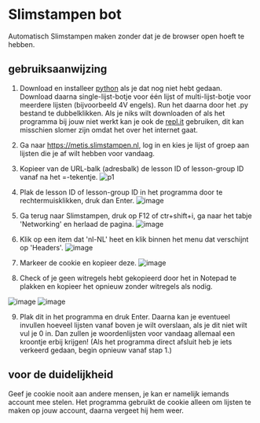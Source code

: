 # Slimstampen bot
Automatisch Slimstampen maken zonder dat je de browser open hoeft te hebben.

## gebruiksaanwijzing
1. Download en installeer [python](https://www.python.org/downloads/) als je dat nog niet hebt gedaan. Download daarna single-lijst-botje voor één lijst of multi-lijst-botje voor meerdere lijsten (bijvoorbeeld 4V engels). Run het daarna door het .py bestand te dubbelklikken. Als je niks wilt downloaden of als het programma bij jouw niet werkt kan je ook de [repl.it](https://replit.com/@YannickEleveld/SlimStamped-slimstampen-bot) gebruiken, dit kan misschien slomer zijn omdat het over het internet gaat.

2. Ga naar https://metis.slimstampen.nl, log in en kies je lijst of groep aan lijsten die je af wilt hebben voor vandaag.

3. Kopieer van de URL-balk (adresbalk) de lesson ID of lesson-group ID vanaf na het =-tekentje.
![p1](https://github.com/Jan0Niek/slimstampen-bot/assets/73346551/e0862e2f-6fc7-4f08-af13-e0594b860342)

4. Plak de lesson ID of lesson-group ID in het programma door te rechtermuisklikken, druk dan Enter.
![image](https://github.com/Jan0Niek/slimstampen-bot/assets/73346551/4a819315-fa71-4019-b467-7f7e32e5c49d)

5. Ga terug naar Slimstampen, druk op F12 of ctr+shift+i, ga naar het tabje 'Networking' en herlaad de pagina.
![image](https://github.com/Jan0Niek/slimstampen-bot/assets/73346551/b5617ce4-17e2-4a31-a21a-26ee9b83e1bd)

6. Klik op een item dat 'nl-NL' heet en klik binnen het menu dat verschijnt op 'Headers'.
![image](https://github.com/Jan0Niek/slimstampen-bot/assets/73346551/fdeedff4-4046-4a32-a8c8-87f297a63c29)

7. Markeer de cookie en kopieer deze.
![image](https://github.com/Jan0Niek/slimstampen-bot/assets/73346551/118606fd-f877-4d9c-bda6-75bc6432caaa)

8. Check of je geen witregels hebt gekopieerd door het in Notepad te plakken en kopieer het opnieuw zonder witregels als nodig.

![image](https://github.com/Jan0Niek/slimstampen-bot/assets/73346551/248eb769-f794-4708-88e9-40184d364c6a) 
![image](https://github.com/Jan0Niek/slimstampen-bot/assets/73346551/0ff4f370-f451-499c-9d2f-59ef0969a805)

9. Plak dit in het programma en druk Enter. Daarna kan je eventueel invullen hoeveel lijsten vanaf boven je wilt overslaan, als je dit niet wilt vul je 0 in. Dan zullen je woordenlijsten voor vandaag allemaal een kroontje erbij krijgen!
(Als het programma direct afsluit heb je iets verkeerd gedaan, begin opnieuw vanaf stap 1.)

## voor de duidelijkheid
Geef je cookie nooit aan andere mensen, je kan er namelijk iemands account mee stelen. Het programma gebruikt de cookie alleen om lijsten te maken op jouw account, daarna vergeet hij hem weer.

